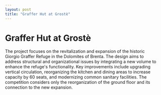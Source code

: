 ```yaml
---
layout: post
title: "Graffer Hut at Grostè"
---
```


# Graffer Hut at Grostè

The project focuses on the revitalization and expansion of the historic Giorgio Graffer Refuge in the Dolomites of Brenta. The design aims to address structural and organizational issues by integrating a new volume to enhance the refuge's functionality. Key improvements include upgrading vertical circulation, reorganizing the kitchen and dining areas to increase capacity by 60 seats, and modernizing common sanitary facilities. The competition considers only the reorganization of the ground floor and its connection to the new expansion.
